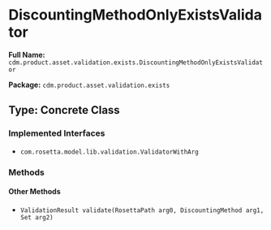 # DiscountingMethodOnlyExistsValidator

**Full Name:** `cdm.product.asset.validation.exists.DiscountingMethodOnlyExistsValidator`

**Package:** `cdm.product.asset.validation.exists`

## Type: Concrete Class

### Implemented Interfaces

- `com.rosetta.model.lib.validation.ValidatorWithArg`

### Methods

#### Other Methods

- `ValidationResult validate(RosettaPath arg0, DiscountingMethod arg1, Set arg2)`

